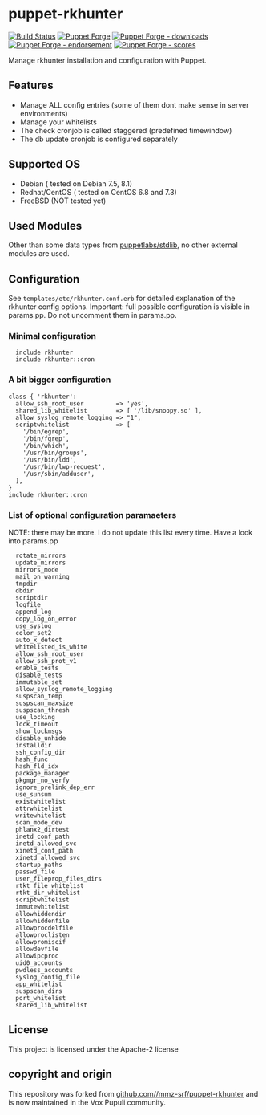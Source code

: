 # puppet-rkhunter

[![Build Status](https://travis-ci.org/voxpupuli/puppet-rkhunter.png?branch=master)](https://travis-ci.org/voxpupuli/puppet-rkhunter)
[![Puppet Forge](https://img.shields.io/puppetforge/v/puppet/rkhunter.svg)](https://forge.puppetlabs.com/puppet/rkhunter)
[![Puppet Forge - downloads](https://img.shields.io/puppetforge/dt/puppet/rkhunter.svg)](https://forge.puppetlabs.com/puppet/rkhunter)
[![Puppet Forge - endorsement](https://img.shields.io/puppetforge/e/puppet/rkhunter.svg)](https://forge.puppetlabs.com/puppet/rkhunter)
[![Puppet Forge - scores](https://img.shields.io/puppetforge/f/puppet/rkhunter.svg)](https://forge.puppetlabs.com/puppet/rkhunter)

Manage rkhunter installation and configuration with Puppet.

## Features

- Manage ALL config entries (some of them dont make sense in server environments)
- Manage your whitelists
- The check cronjob is called staggered (predefined timewindow)
- The db update cronjob is configured separately

## Supported OS

- Debian ( tested on Debian 7.5, 8.1)
- Redhat/CentOS ( tested on CentOS 6.8 and 7.3)
- FreeBSD (NOT tested yet)

## Used Modules

Other than some data types from [puppetlabs/stdlib](https://forge.puppet.com/puppetlabs/stdlib),
no other external modules are used.

## Configuration

See `templates/etc/rkhunter.conf.erb` for detailed explanation of the rkhunter
config options. Important: full possible configuration is visible in params.pp.
Do not uncomment them in params.pp.

### Minimal configuration

```puppet
  include rkhunter
  include rkhunter::cron
```

### A bit bigger configuration

```puppet
class { 'rkhunter':
  allow_ssh_root_user         => 'yes',
  shared_lib_whitelist        => [ '/lib/snoopy.so' ],
  allow_syslog_remote_logging => "1",
  scriptwhitelist             => [
    '/bin/egrep',
    '/bin/fgrep',
    '/bin/which',
    '/usr/bin/groups',
    '/usr/bin/ldd',
    '/usr/bin/lwp-request',
    '/usr/sbin/adduser',
  ],
}
include rkhunter::cron
```

### List of optional configuration paramaeters

NOTE: there may be more. I do not update this list every time. Have a look into params.pp

```
  rotate_mirrors
  update_mirrors
  mirrors_mode
  mail_on_warning
  tmpdir
  dbdir
  scriptdir
  logfile
  append_log
  copy_log_on_error
  use_syslog
  color_set2
  auto_x_detect
  whitelisted_is_white
  allow_ssh_root_user
  allow_ssh_prot_v1
  enable_tests
  disable_tests
  immutable_set
  allow_syslog_remote_logging
  suspscan_temp
  suspscan_maxsize
  suspscan_thresh
  use_locking
  lock_timeout
  show_lockmsgs
  disable_unhide
  installdir
  ssh_config_dir
  hash_func
  hash_fld_idx
  package_manager
  pkgmgr_no_verfy
  ignore_prelink_dep_err
  use_sunsum
  existwhitelist
  attrwhitelist
  writewhitelist
  scan_mode_dev
  phlanx2_dirtest
  inetd_conf_path
  inetd_allowed_svc
  xinetd_conf_path
  xinetd_allowed_svc
  startup_paths
  passwd_file
  user_fileprop_files_dirs
  rtkt_file_whitelist
  rtkt_dir_whitelist
  scriptwhitelist
  immutewhitelist
  allowhiddendir
  allowhiddenfile
  allowprocdelfile
  allowproclisten
  allowpromiscif
  allowdevfile
  allowipcproc
  uid0_accounts
  pwdless_accounts
  syslog_config_file
  app_whitelist
  suspscan_dirs
  port_whitelist
  shared_lib_whitelist
```

## License

This project is licensed under the Apache-2 license

## copyright and origin

This repository was forked from
[github.com//mmz-srf/puppet-rkhunter](https://github.com/mmz-srf/puppet-rkhunter)
and is now maintained in the Vox Pupuli community.
